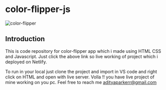 # color-flipper-js
![color-flipper](https://flip-background-color.netlify.app)

## Introduction
This is code repository for color-flipper app which i made using HTML CSS and Javascript. 
Just click the above link so live working of project which i deployed on Netlify.

To run in your local just clone the project and import in VS code and right click on HTML and open with live server. 
Volla !! you have live project of mine working on you pc.
Feel free to reach me adityaparkerr@gmail.com
